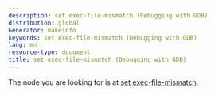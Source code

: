 ```yaml
---
description: set exec-file-mismatch (Debugging with GDB)
distribution: global
Generator: makeinfo
keywords: set exec-file-mismatch (Debugging with GDB)
lang: en
resource-type: document
title: set exec-file-mismatch (Debugging with GDB)
---
```

The node you are looking for is at [set exec-file-mismatch](Attach.html#set-exec_002dfile_002dmismatch).
